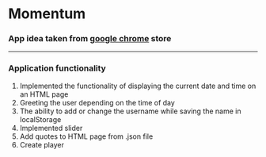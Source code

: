 # Momentum
### App idea taken from [google chrome](https://chrome.google.com/webstore/detail/momentum/laookkfknpbbblfpciffpaejjkokdgca) store
-------------

### Application functionality
1. Implemented the functionality of displaying the current date and time on an HTML page
2. Greeting the user depending on the time of day
3. The ability to add or change the username while saving the name in localStorage
4. Implemented slider
5. Add quotes to HTML page from .json file
6. Create player


